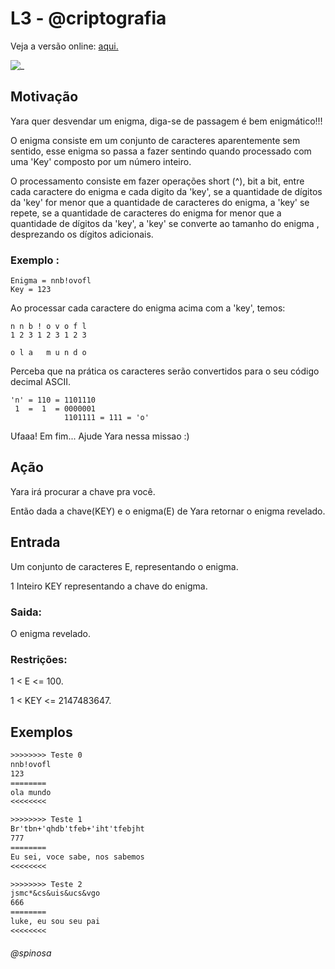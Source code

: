 # L3 - @criptografia

Veja a versão online: [aqui.](https://github.com/qxcodefup/arcade/blob/master/base/criptografia/Readme.md)

![_](https://raw.githubusercontent.com/qxcodefup/arcade/master/base/criptografia/cover.jpg)

## Motivação
Yara quer desvendar um enigma, diga-se de passagem é bem enigmático!!!

O enigma consiste em um conjunto de caracteres aparentemente sem sentido, esse enigma so passa a 
fazer sentindo quando processado com uma 'Key' composto por um número inteiro.

O processamento consiste em fazer operações short (^), bit a bit, entre cada caractere do 
enigma e cada digito da 'key', se a quantidade de dígitos da 'key' for menor que a quantidade 
de caracteres do enigma, a 'key' se repete, se a quantidade de caracteres do enigma for menor 
que a quantidade de dígitos da 'key', a 'key' se converte ao tamanho do enigma , desprezando os 
dígitos adicionais. 

### Exemplo :
```
Enigma = nnb!ovofl
Key = 123
```
Ao processar cada caractere do enigma acima com a 'key', temos:
```
n n b ! o v o f l
1 2 3 1 2 3 1 2 3

o l a   m u n d o
```
Perceba que na prática os caracteres serão convertidos para o seu código decimal ASCII.
```
'n' = 110 = 1101110
 1  =  1  = 0000001
            1101111 = 111 = 'o'
```
Ufaaa! Em fim... Ajude Yara nessa missao :)
## Ação

Yara irá procurar a chave pra você. 

Então dada a chave(KEY) e o enigma(E) de Yara retornar o enigma revelado.  

## Entrada

Um conjunto de caracteres E, representando o enigma. 

1 Inteiro KEY representando a chave do enigma.
 
### Saida:

O enigma revelado.

### Restrições:

1 < E <= 100.

1 < KEY <= 2147483647.
## Exemplos
``` txt
>>>>>>>> Teste 0
nnb!ovofl
123
========
ola mundo
<<<<<<<<

>>>>>>>> Teste 1
Br'tbn+'qhdb'tfeb+'iht'tfebjht
777
========
Eu sei, voce sabe, nos sabemos
<<<<<<<<

>>>>>>>> Teste 2
jsmc*&cs&uis&ucs&vgo
666
========
luke, eu sou seu pai
<<<<<<<<
```
###### @spinosa